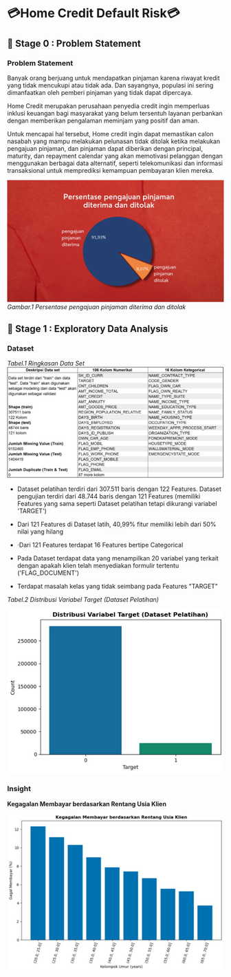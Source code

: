 
# 💳Home Credit Default Risk💳

## 📂  **Stage 0 : Problem Statement**

### Problem Statement

Banyak orang berjuang untuk mendapatkan pinjaman karena riwayat kredit yang tidak mencukupi atau tidak ada. Dan sayangnya, populasi ini sering dimanfaatkan oleh pemberi pinjaman yang tidak dapat dipercaya.

Home Credit merupakan perusahaan penyedia credit ingin memperluas inklusi keuangan bagi masyarakat yang belum tersentuh layanan perbankan dengan memberikan pengalaman meminjam yang positif dan aman.

Untuk mencapai hal tersebut, Home credit ingin dapat memastikan calon nasabah yang mampu melakukan pelunasan tidak ditolak ketika melakukan pengajuan pinjaman, dan pinjaman dapat diberikan dengan principal, maturity, dan repayment calendar yang akan memotivasi pelanggan dengan menggunakan berbagai data alternatif, seperti telekomunikasi dan informasi transaksional untuk memprediksi kemampuan pembayaran klien mereka.

[![img1](https://github.com/HelmyRamadhani/Home-Credit-Default-Risk/raw/main/Picture/Persentase%20pengajuan%20pinjaman%20diterima%20dan%20ditolak.png)](https://github.com/HelmyRamadhani/Home-Credit-Default-Risk/blob/main/Picture/Persentase%20pengajuan%20pinjaman%20diterima%20dan%20ditolak.png)
*Gambar.1 Persentase pengajuan pinjaman diterima dan ditolak*

## 📂  **Stage 1 : Exploratory Data Analysis**

### **Dataset**

*Tabel.1 Ringkasan Data Set*
![img2](https://github.com/HelmyRamadhani/Home-Credit-Default-Risk/blob/7b77b65767f23e7920b8b68283adefc77a5aee76/Picture/dataset.JPG)

- Dataset pelatihan terdiri dari 307.511 baris
dengan 122 Features. Dataset pengujian terdiri
dari 48.744 baris dengan 121 Features (memiliki
Features yang sama seperti Dataset pelatihan
tetapi dikurangi variabel 'TARGET')

- Dari 121 Features di Dataset latih, 40,99% fitur
memiliki lebih dari 50% nilai yang hilang

- ·Dari 121 Features terdapat 16 Features bertipe
Categorical

- Pada Dataset terdapat data yang menampilkan 20 variabel yang
terkait dengan apakah klien telah menyediakan
formulir tertentu ('FLAG_DOCUMENT')

- Terdapat masalah kelas yang tidak seimbang pada
Features "TARGET"

*Tabel.2 Distribusi Variabel Target (Dataset Pelatihan)*

![img3](https://github.com/HelmyRamadhani/Home-Credit-Default-Risk/blob/4a678ab108daa3f4a18c1154c7ca3220c220f49b/Picture/Distribusi%20Variabel%20Target%20(Dataset%20Pelatihan).JPG "San Juan Mountains")


### **Insight**

**Kegagalan Membayar berdasarkan Rentang Usia Klien**

![img4](https://github.com/HelmyRamadhani/Home-Credit-Default-Risk/blob/4a678ab108daa3f4a18c1154c7ca3220c220f49b/Picture/Kegagalan%20Membayar%20berdasarkan%20Rentang%20Usia%20Klien.JPG)


































